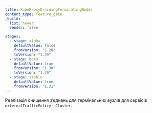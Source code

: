 ```yaml
---
title: KubeProxyDrainingTerminatingNodes
content_type: feature_gate
_build:
  list: never
  render: false

stages:
  - stage: alpha
    defaultValue: false
    fromVersion: "1.28"
    toVersion: "1.30"
  - stage: beta
    defaultValue: true
    fromVersion: "1.30"
    toVersion: "1.30"
  - stage: stable
    defaultValue: true
    fromVersion: "1.31"
---
```

Реалізація очищення зʼєднань для термінальних вузлів для сервісів `externalTrafficPolicy: Cluster`.
